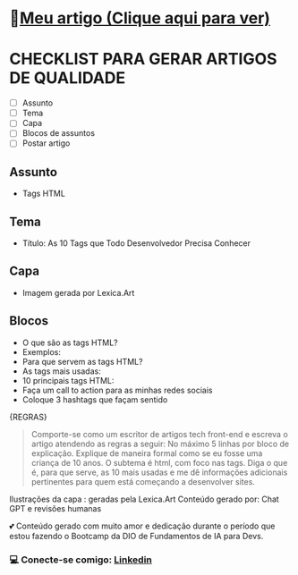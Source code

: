 # 👀[Meu artigo (Clique aqui para ver)](https://web.dio.me/articles/as-10-tags-que-todo-desenvolvedor-precisa-conhecer?back=%2Farticles&open-modal=true&page=1&order=oldest) 
# CHECKLIST PARA GERAR ARTIGOS DE QUALIDADE
- [ ] Assunto
- [ ] Tema
- [ ] Capa
- [ ] Blocos de assuntos
- [ ] Postar artigo

## Assunto
- Tags HTML

## Tema
- Título: As 10 Tags que Todo Desenvolvedor Precisa Conhecer

## Capa
- Imagem gerada por Lexica.Art

## Blocos
- O que são as tags HTML?
 - Exemplos:
- Para que servem as tags HTML?
 - As tags mais usadas:
- 10 principais tags HTML:
- Faça um call to action para as minhas redes sociais
- Coloque 3 hashtags que façam sentido

{REGRAS}
> Comporte-se como um escritor de artigos tech front-end e escreva o artigo atendendo as regras a seguir:
> No máximo 5 linhas por bloco de explicação.
> Explique de maneira formal como se eu fosse uma criança de 10 anos.
> O subtema é html, com foco nas tags.
> Diga o que é, para que serve, as 10 mais usadas e me dê informações adicionais pertinentes para quem está começando a desenvolver sites.

Ilustrações da capa : geradas pela Lexica.Art
Conteúdo gerado por: Chat GPT e revisões humanas

💕 Conteúdo gerado com muito amor e dedicação durante o período que estou fazendo o Bootcamp da DIO de Fundamentos de IA para Devs.
### 💻 Conecte-se comigo: [Linkedin](https://www.linkedin.com/in/meirabrenda540/)
